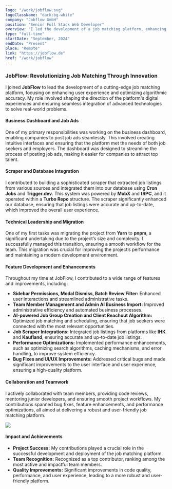 ```yaml
---
logo: "/work/jobflow.svg"
logoClassName: "dark:bg-white"
company: "Jobflow GmbH"
position: "Senior Full Stack Web Developer"
overview: "I led the development of a job matching platform, enhancing user experience and optimizing algorithmic accuracy. I managed cross-functional teams, prioritized strategic initiatives, and fostered collaboration to drive product success."
type: "full-time"
startDate: "September, 2024"
endDate: "Present"
place: "Remote"
link: "https://jobflow.de"
href: "/work/jobflow"
---
```


### JobFlow: Revolutionizing Job Matching Through Innovation

I joined **JobFlow** to lead the development of a cutting-edge job matching platform, focusing on enhancing user experience and optimizing algorithmic accuracy. My role involved shaping the direction of the platform's digital experiences and ensuring seamless integration of advanced technologies to solve real-world problems.

#### **Business Dashboard and Job Ads**
One of my primary responsibilities was working on the business dashboard, enabling companies to post job ads seamlessly. This involved creating intuitive interfaces and ensuring that the platform met the needs of both job seekers and employers. The dashboard was designed to streamline the process of posting job ads, making it easier for companies to attract top talent.

#### **Scraper and Database Integration**
I contributed to building a sophisticated scraper that extracted job listings from various sources and integrated them into our database using **Cron Jobs** and **Trigger.dev**. This system was powered by **MobX** and **tRPC**, and it operated within a **Turbo Repo** structure. The scraper significantly enhanced our database, ensuring that job listings were accurate and up-to-date, which improved the overall user experience.

#### **Technical Leadership and Migration**
One of my first tasks was migrating the project from **Yarn** to **pnpm**, a significant undertaking due to the project’s size and complexity. I successfully managed this transition, ensuring a smooth workflow for the team. This migration was crucial for improving the project’s performance and maintaining a modern development environment.

#### **Feature Development and Enhancements**
Throughout my time at JobFlow, I contributed to a wide range of features and improvements, including:

- **Sidebar Permissions, Modal Dismiss, Batch Review Filter:** Enhanced user interactions and streamlined administrative tasks.
- **Team Member Management and Admin AI Business Import:** Improved administrative efficiency and automated business processes.
- **AI-powered Job Group Creation and Client Reachout Algorithm:** Optimized job matching and scheduling, ensuring that job seekers were connected with the most relevant opportunities.
- **Job Scraper Integrations:** Integrated job listings from platforms like **IHK** and **Kaufland**, ensuring accurate and up-to-date job listings.
- **Performance Optimizations:** Implemented performance enhancements, such as optimizing search algorithms, caching mechanisms, and error handling, to improve system efficiency.
- **Bug Fixes and UI/UX Improvements:** Addressed critical bugs and made significant improvements to the user interface and user experience, ensuring a high-quality platform.

#### **Collaboration and Teamwork**
I actively collaborated with team members, providing code reviews, mentoring junior developers, and ensuring smooth project workflows. My contributions spanned bug fixes, feature enhancements, and performance optimizations, all aimed at delivering a robust and user-friendly job matching platform.

![](/work/contribution-jobflow.png)

#### **Impact and Achievements**
- **Project Success:** My contributions played a crucial role in the successful development and deployment of the job matching platform.
- **Team Recognition:** Recognized as a top contributor, ranking among the most active and impactful team members.
- **Quality Improvements:** Significant improvements in code quality, performance, and user experience, leading to a more robust and user-friendly platform.